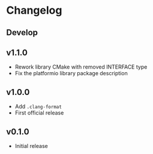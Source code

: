 # Changelog

## Develop

## v1.1.0

- Rework library CMake with removed INTERFACE type
- Fix the platformio library package description

## v1.0.0

- Add `.clang-format`
- First official release

## v0.1.0

- Initial release